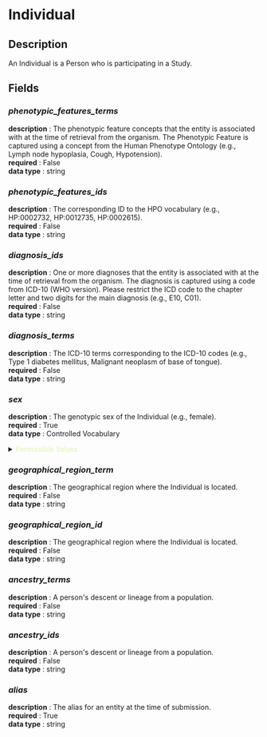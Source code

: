 # Individual

## Description

An Individual is a Person who is participating in a Study.

## Fields

### ***phenotypic_features_terms***<br>
**description** : The phenotypic feature concepts that the entity is associated with at the time of retrieval from the organism. The Phenotypic Feature is captured using a concept from the Human Phenotype Ontology (e.g., Lymph node hypoplasia, Cough, Hypotension).<br>
**required** : False<br>
**data type** : string <br>
### ***phenotypic_features_ids***<br>
**description** : The corresponding ID to the HPO vocabulary (e.g., HP:0002732, HP:0012735, HP:0002615).<br>
**required** : False<br>
**data type** : string <br>
### ***diagnosis_ids***<br>
**description** : One or more diagnoses that the entity is associated with at the time of retrieval from the organism. The diagnosis is captured using a code from ICD-10 (WHO version). Please restrict the ICD code to the chapter letter and two digits for the main diagnosis (e.g., E10, C01).<br>
**required** : False<br>
**data type** : string <br>
### ***diagnosis_terms***<br>
**description** : The ICD-10 terms corresponding to the ICD-10 codes (e.g., Type 1 diabetes mellitus, Malignant neoplasm of base of tongue).<br>
**required** : False<br>
**data type** : string <br>
### ***sex***<br>
**description** : The genotypic sex of the Individual (e.g., female).<br>
**required** : True<br>
**data type** : Controlled Vocabulary <br>

<details>
<summary> <span style="color:#DAF7A6">Permissible Values</span> </summary>

| Permissible Values | Description |
| --- | --- |
| `FEMALE` | `A sex for clinical use value in which stereotypically or statistically "female" values apply to an individual in a given medical context, such as for a procedure, process, algorithm, hormone level, genetic composition, organ inventory.` |
| `MALE` | `A sex for clinical use value in which stereotypically or statistically "male" values apply to an individual in a given medical context, such as for a procedure, process, algorithm, hormone level, genetic composition, organ inventory.` |
| `UNKNOWN` | `A sex for clinical use value in which the stereotypical or statistical known values do not apply, cannot be determined, or are not sufficient for determination of a another value.` |
| `OTHER` | `A sex not captured by the controlled vocabulary.` |
 

</details>

### ***geographical_region_term***<br>
**description** : The geographical region where the Individual is located.<br>
**required** : False<br>
**data type** : string <br>
### ***geographical_region_id***<br>
**description** : The geographical region where the Individual is located.<br>
**required** : False<br>
**data type** : string <br>
### ***ancestry_terms***<br>
**description** : A person's descent or lineage from a population.<br>
**required** : False<br>
**data type** : string <br>
### ***ancestry_ids***<br>
**description** : A person's descent or lineage from a population.<br>
**required** : False<br>
**data type** : string <br>
### ***alias***<br>
**description** : The alias for an entity at the time of submission.<br>
**required** : True<br>
**data type** : string <br>
